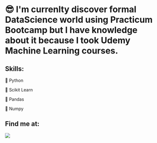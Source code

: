 # 😎 I'm currenlty discover formal DataScience world using Practicum Bootcamp but I have knowledge about it because I took Udemy Machine Learning courses.

## Skills:
🐍 Python

🧠 Scikit Learn

🐼 Pandas

🧮 Numpy

## Find me at:

[<img src="https://img.shields.io/badge/LinkedIn-0077B5?style=for-the-badge&logo=linkedin&logoColor=white" />](https://www.linkedin.com/in/alejandro-pineda-883a82164/)
